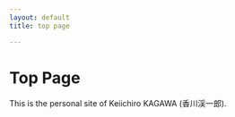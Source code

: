 ```yaml
---
layout: default
title: top page

---
```


# Top Page

This is the personal site of Keiichiro KAGAWA (香川渓一郎).
